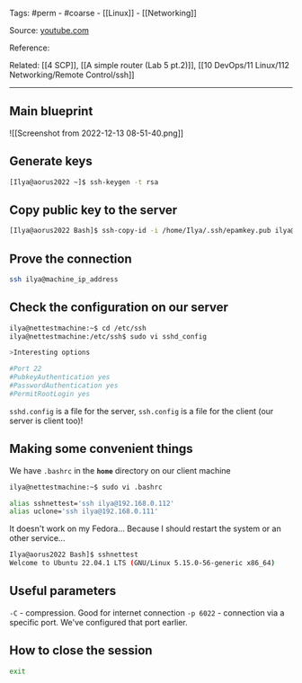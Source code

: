 Tags: #perm - #coarse - [[Linux]] - [[Networking]]

Source: [youtube.com](https://www.youtube.com/watch?v=D4iXqvy-rfA)

Reference: 

Related: [[4 SCP]], [[A simple router (Lab 5 pt.2)]], [[10 DevOps/11 Linux/112 Networking/Remote Control/ssh]]

---
## Main blueprint

![[Screenshot from 2022-12-13 08-51-40.png]]

## Generate keys

```bash
[Ilya@aorus2022 ~]$ ssh-keygen -t rsa
```

## Copy public key to the server
```bash 
[Ilya@aorus2022 Bash]$ ssh-copy-id -i /home/Ilya/.ssh/epamkey.pub ilya@192.168.0.111
```

## Prove the connection
```bash 
ssh ilya@machine_ip_address
```

## Check the configuration on our server
```bash 
ilya@nettestmachine:~$ cd /etc/ssh
ilya@nettestmachine:/etc/ssh$ sudo vi sshd_config

>Interesting options

#Port 22
#PubkeyAuthentication yes
#PasswordAuthentication yes
#PermitRootLogin yes

```

`sshd.config` is a file for the server, `ssh.config` is a file for the client (our server is client too)!

## Making some convenient things

We have `.bashrc` in the **`home`** directory on our client machine
```bash 
ilya@nettestmachine:~$ sudo vi .bashrc 

alias sshnettest='ssh ilya@192.168.0.112'
alias uclone='ssh ilya@192.168.0.111'
```

It doesn't work on my Fedora... Because I should restart the system or an other service...  
```bash 
Ilya@aorus2022 Bash]$ sshnettest
Welcome to Ubuntu 22.04.1 LTS (GNU/Linux 5.15.0-56-generic x86_64)
```

## Useful parameters

`-C` - compression. Good for internet connection
`-p 6022` - connection via a specific port. We've configured that port earlier.

## How to close the session
```bash 
exit
```

```bash 

```

```bash 

```

```bash 

```